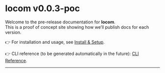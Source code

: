 # locom v0.0.3-poc

Welcome to the pre-release documentation for **locom**.  
This is a proof of concept site showing how we’ll publish docs for each version.

👉 For installation and usage, see [Install & Setup](install.md).

👉 CLI reference (to be generated automatically in the future): [CLI Reference](cli-reference.md).

---
